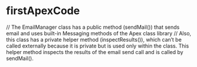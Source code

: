 # firstApexCode
// The EmailManager class has a public method (sendMail()) that sends email and uses built-in Messaging methods of the Apex class library
//  Also, this class has a private helper method (inspectResults()), which can’t be called externally because it is private but is used only within the class. This helper method inspects the results of the email send call and is called by sendMail().
